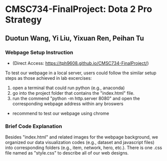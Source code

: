 # CMSC734-FinalProject: Dota 2 Pro Strategy
## Duotun Wang, Yi Liu, Yixuan Ren, Peihan Tu
### Webpage Setup Instruction 
- (Direct Access: https://tph9608.github.io/CMSC734-FinalProject/)

To test our webpage in a local server, users could follow the similar setup steps as those achieved in lab excercises:
1) open a terminal that could run python (e.g., anaconda)
2) go into the project folder that contains the "index.html" file.
3) run the commend "python -m http.server 8080" and open the corresponding webpage address within any broswers
- recommend to test our webpage using chrome

### Brief Code Explanation
Besides "index.html" and related images for the webpage background, we organized our data visualization codes (e.g., dataset and javascript files) into corresponding folders (e.g., item, network, hero, etc.). There is one .css file named as "style.css" to describe all of our web designs.
